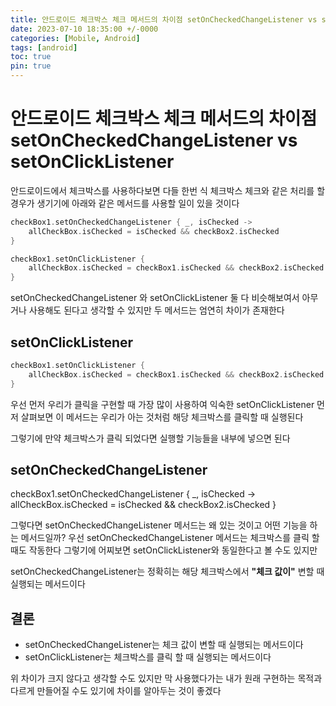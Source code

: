 ```yaml
---
title: 안드로이드 체크박스 체크 메서드의 차이점 setOnCheckedChangeListener vs setOnClickListener
date: 2023-07-10 18:35:00 +/-0000
categories: [Mobile, Android]
tags: [android]
toc: true
pin: true
---
```


# 안드로이드 체크박스 체크 메서드의 차이점 setOnCheckedChangeListener vs setOnClickListener

안드로이드에서 체크박스를 사용하다보면 다들 한번 식 체크박스 체크와 같은 처리를 할 경우가 생기기에
아래와 같은 메서드를 사용할 일이 있을 것이다

~~~kotlin
checkBox1.setOnCheckedChangeListener { _, isChecked ->
    allCheckBox.isChecked = isChecked && checkBox2.isChecked
}

checkBox1.setOnClickListener {
    allCheckBox.isChecked = checkBox1.isChecked && checkBox2.isChecked
}
~~~

setOnCheckedChangeListener 와 setOnClickListener 둘 다 비슷해보여서 아무거나 사용해도 된다고 생각할 수 있지만 두 메서드는 엄연히 차이가 존재한다

## setOnClickListener

~~~kotlin
checkBox1.setOnClickListener {
    allCheckBox.isChecked = checkBox1.isChecked && checkBox2.isChecked
}
~~~

우선 먼저 우리가 클릭을 구현할 때 가장 많이 사용하여 익숙한 setOnClickListener 먼저 살펴보면 이 메서드는 우리가 아는 것처럼 해당 체크박스를 클릭할 때 실행된다 

그렇기에 만약 체크박스가 클릭 되었다면 실행할 기능들을 내부에 넣으면 된다

## setOnCheckedChangeListener

checkBox1.setOnCheckedChangeListener { _, isChecked ->
    allCheckBox.isChecked = isChecked && checkBox2.isChecked
}

그렇다면 setOnCheckedChangeListener 메서드는 왜 있는 것이고 어떤 기능을 하는 메서드일까?
우선 setOnCheckedChangeListener 메서드는 체크박스를 클릭 할 때도 작동한다 그렇기에 어찌보면 setOnClickListener와 동일한다고 볼 수도 있지만 

setOnCheckedChangeListener는 정확히는 해당 체크박스에서 **"체크 값이"** 변할 때 실행되는 메서드이다 

## 결론

* setOnCheckedChangeListener는 체크 값이 변할 때 실행되는 메서드이다
* setOnClickListener는 체크박스를 클릭 할 때 실행되는 메서드이다

위 차이가 크지 않다고 생각할 수도 있지만 막 사용했다가는 내가 원래 구현하는 목적과 다르게
만들어질 수도 있기에 차이를 알아두는 것이 좋겠다